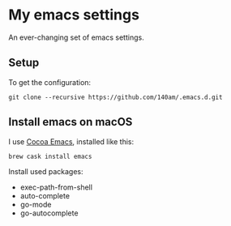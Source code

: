 # My emacs settings

An ever-changing set of emacs settings.

## Setup

To get the configuration:

    git clone --recursive https://github.com/140am/.emacs.d.git

## Install emacs on macOS

I use [Cocoa Emacs](https://emacsformacosx.com/), installed like this:

    brew cask install emacs

Install used packages:

- exec-path-from-shell
- auto-complete
- go-mode
- go-autocomplete